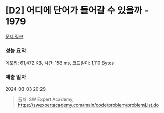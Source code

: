 # [D2] 어디에 단어가 들어갈 수 있을까 - 1979 

[문제 링크](https://swexpertacademy.com/main/code/problem/problemDetail.do?contestProbId=AV5PuPq6AaQDFAUq) 

### 성능 요약

메모리: 61,472 KB, 시간: 158 ms, 코드길이: 1,110 Bytes

### 제출 일자

2024-03-03 20:29



> 출처: SW Expert Academy, https://swexpertacademy.com/main/code/problem/problemList.do